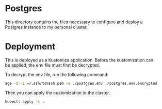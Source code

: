 # Postgres
This directory contains the files necessary to configure and deploy a Postgres
instance to my personal cluster.

# Deployment
This is deployed as a Kustomize application. Before the kustomization can be
applied, the env file must first be decrypted.

To decrypt the env file, run the following command:
```bash
age -d -i ~/.ssh/tomssh.pem -o ./postgres.env ./postgres.env.encrypted
```

Then you can apply the customization to the cluster.

```bash
kubectl apply -k .
```
